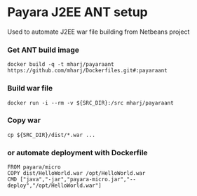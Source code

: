 Payara J2EE ANT setup
================
Used to automate J2EE war file building from Netbeans project

### Get ANT build image
```
docker build -q -t mharj/payaraant https://github.com/mharj/Dockerfiles.git#:payaraant
```
### Build war file
```
docker run -i --rm -v ${SRC_DIR}:/src mharj/payaraant
```
### Copy war
```
cp ${SRC_DIR}/dist/*.war ...
```
### or automate deployment with Dockerfile
```
FROM payara/micro
COPY dist/HelloWorld.war /opt/HelloWorld.war
CMD ["java","-jar","payara-micro.jar","--deploy","/opt/HelloWorld.war"]
```
